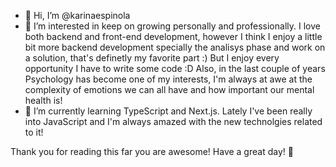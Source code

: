- 👋 Hi, I’m @karinaespinola
- 👀 I’m interested in keep on growing personally and professionally. I love both backend and front-end development, however I think I enjoy a little bit more backend
development specially the analisys phase and work on a solution, that's definetly my favorite part :) But I enjoy every opportunity I have to write some code :D
Also, in the last couple of years Psychology has become one of my interests, I'm always at awe at the complexity of emotions we can all have and how important our mental health is!
- 🌱 I’m currently learning TypeScript and Next.js. Lately I've been really into JavaScript and I'm always amazed with the new technolgies related to it!

Thank you for reading this far you are awesome! Have a great day! 🥰

<!---
karinaespinola/karinaespinola is a ✨ special ✨ repository because its `README.md` (this file) appears on your GitHub profile.
You can click the Preview link to take a look at your changes.
--->
